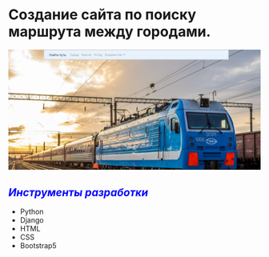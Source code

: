 # Создание сайта по поиску маршрута между городами.

![alt text](static/others/train-start.png)


## *<span style='color:blue'>Инструменты разработки</span>*
* Python
* Django
* HTML
* CSS
* Bootstrap5